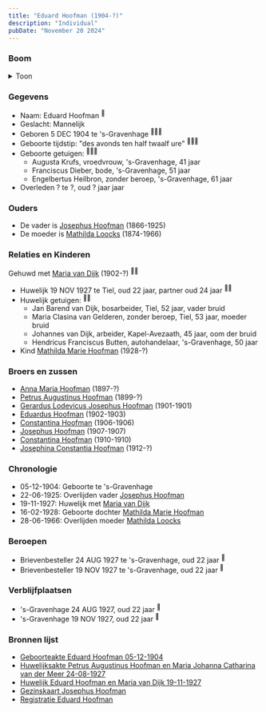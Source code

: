```yaml
---
title: "Eduard Hoofman (1904-?)"
description: "Individual"
pubDate: "November 20 2024"
---
```


### Boom
<details><summary>Toon</summary>

![test](https://www.plantuml.com/plantuml/svg/dPHHRzem58NV_IkkseS-8IKX188GxMX3jwhhAgtTmrwG4zyIBuwDRAS8LVptEM1AHRSLxIswljVtE-TOkJ2MQjlKWfYAomNLj8QS5jLSgqQoIoMK1gkfDEu8fIKbPmW5ruN0xJVM2xk26kiSjTcMZ4MDoguMIDxSMWXg3BmG09WepL0_bBoe91ep6jMKo_4OkcHDo1dSRrOPifqukL465sLZuBDIJpML9q0DV0c28Ee1d6RTQMywSVU-F74KR0sZOKxprInNrWeSZY6AuTFZDOI3985hJMcpVDDggaQ86PLiLcXbJAuSJpiJmStZ7OIfMt5cEcxi6ML9v-W0FTLNQaik68LRfOhAxA32D7PGqqdMpRh_Wkh1z-pUGVLZ9qjQbDmOF09iuC6ScB-0ZOPBP8pBUTkUmjst7svDccm0fywr98PJmUUbNQ4GQkaWryIxsUdu3kALx0j-qXKsHmEoMvUnXcfsc8thWDTOFywe1rVPfLCLn0UgFZJa7CxRH_CQYkOKdgc4A_whsi54GN9C9k4E8eAV2WNAOxV_mVZG6vz6_Rtn_VV67pwcLW0UcXa5wL7y2KopIRjpy7yk-jnseVU9zsvVy38wdegG2vJC_Jn-0m00)
</details>

### Gegevens
- Naam: Eduard Hoofman <sup><a href="../s00337/" style="text-decoration:none" title="Geboorteakte Eduard Hoofman 05-12-1904">:link:</a></sup>
- Geslacht: Mannelijk
- Geboren 5 DEC 1904 te 's-Gravenhage <sup><a href="../s00337/" style="text-decoration:none" title="Geboorteakte Eduard Hoofman 05-12-1904">:link:</a><a href="../s00350/" style="text-decoration:none" title="Gezinskaart Josephus Hoofman">:link:</a><a href="../s00352/" style="text-decoration:none" title="Registratie Eduard Hoofman">:link:</a></sup>
- Geboorte tijdstip: "des avonds ten half twaalf ure" <sup><a href="../s00337/" style="text-decoration:none" title="Geboorteakte Eduard Hoofman 05-12-1904">:link:</a><a href="../s00350/" style="text-decoration:none" title="Gezinskaart Josephus Hoofman">:link:</a><a href="../s00352/" style="text-decoration:none" title="Registratie Eduard Hoofman">:link:</a></sup>
- Geboorte getuigen: <sup><a href="../s00337/" style="text-decoration:none" title="Geboorteakte Eduard Hoofman 05-12-1904">:link:</a><a href="../s00350/" style="text-decoration:none" title="Gezinskaart Josephus Hoofman">:link:</a><a href="../s00352/" style="text-decoration:none" title="Registratie Eduard Hoofman">:link:</a></sup>
  - Augusta Krufs, vroedvrouw, \'s-Gravenhage, 41 jaar
  - Franciscus Dieber, bode, \'s-Gravenhage, 51 jaar
  - Engelbertus Heilbron, zonder beroep, \'s-Gravenhage, 61 jaar
- Overleden ? te ?, oud ? jaar jaar 

### Ouders
- De vader is [Josephus Hoofman](../i00025/) (1866-1925)
- De moeder is [Mathilda Loocks](../i00194/) (1874-1966)

### Relaties en Kinderen

Gehuwd met [Maria van Dijk](../i00206/) (1902-?) <sup><a href="../s00347/" style="text-decoration:none" title="Huwelijk Eduard Hoofman en Maria van Dijk 19-11-1927">:link:</a><a href="../s00350/" style="text-decoration:none" title="Gezinskaart Josephus Hoofman">:link:</a></sup>
- Huwelijk 19 NOV 1927 te Tiel, oud 22 jaar, partner oud 24 jaar <sup><a href="../s00347/" style="text-decoration:none" title="Huwelijk Eduard Hoofman en Maria van Dijk 19-11-1927">:link:</a><a href="../s00350/" style="text-decoration:none" title="Gezinskaart Josephus Hoofman">:link:</a></sup>
- Huwelijk getuigen:  <sup><a href="../s00347/" style="text-decoration:none" title="Huwelijk Eduard Hoofman en Maria van Dijk 19-11-1927">:link:</a><a href="../s00350/" style="text-decoration:none" title="Gezinskaart Josephus Hoofman">:link:</a></sup>
  - Jan Barend van Dijk, bosarbeider, Tiel, 52 jaar, vader bruid
  - Maria Clasina van Gelderen, zonder beroep, Tiel, 53 jaar, moeder bruid
  - Johannes van Dijk, arbeider, Kapel-Avezaath, 45 jaar, oom der bruid
  - Hendricus Franciscus Butten, autohandelaar, \'s-Gravenhage, 50 jaar
- Kind [Mathilda Marie Hoofman](../i00209/) (1928-?)

### Broers en zussen
- [Anna Maria Hoofman](../i00203/) (1897-?)
- [Petrus Augustinus Hoofman](../i00195/) (1899-?)
- [Gerardus Lodevicus Josephus Hoofman](../i00196/) (1901-1901)
- [Eduardus Hoofman](../i00197/) (1902-1903)
- [Constantina Hoofman](../i00199/) (1906-1906)
- [Josephus Hoofman](../i00200/) (1907-1907)
- [Constantina Hoofman](../i00201/) (1910-1910)
- [Josephina Constantia Hoofman](../i00202/) (1912-?)

### Chronologie
- 05-12-1904: Geboorte te 's-Gravenhage
- 22-06-1925: Overlijden vader [Josephus Hoofman](../i00025/)
- 19-11-1927: Huwelijk met [Maria van Dijk](../i00206/)
- 16-02-1928: Geboorte dochter [Mathilda Marie Hoofman](../i00209/)
- 28-06-1966: Overlijden moeder [Mathilda Loocks](../i00194/)

### Beroepen
- Brievenbesteller 24 AUG 1927 te 's-Gravenhage, oud 22 jaar <sup><a href="../s00346/" style="text-decoration:none" title="Huwelijksakte Petrus Augustinus Hoofman en Maria Johanna Catharina van der Meer 24-08-1927">:link:</a></sup>
- Brievenbesteller 19 NOV 1927 te 's-Gravenhage, oud 22 jaar <sup><a href="../s00347/" style="text-decoration:none" title="Huwelijk Eduard Hoofman en Maria van Dijk 19-11-1927">:link:</a></sup>

### Verblijfplaatsen
- 's-Gravenhage  24 AUG 1927, oud 22 jaar  <sup><a href="../s00346/" style="text-decoration:none" title="Huwelijksakte Petrus Augustinus Hoofman en Maria Johanna Catharina van der Meer 24-08-1927">:link:</a></sup>
- 's-Gravenhage  19 NOV 1927, oud 22 jaar  <sup><a href="../s00347/" style="text-decoration:none" title="Huwelijk Eduard Hoofman en Maria van Dijk 19-11-1927">:link:</a></sup>

### Bronnen lijst
- [Geboorteakte Eduard Hoofman 05-12-1904](../s00337/)
- [Huwelijksakte Petrus Augustinus Hoofman en Maria Johanna Catharina van der Meer 24-08-1927](../s00346/)
- [Huwelijk Eduard Hoofman en Maria van Dijk 19-11-1927](../s00347/)
- [Gezinskaart Josephus Hoofman](../s00350/)
- [Registratie Eduard Hoofman](../s00352/)
